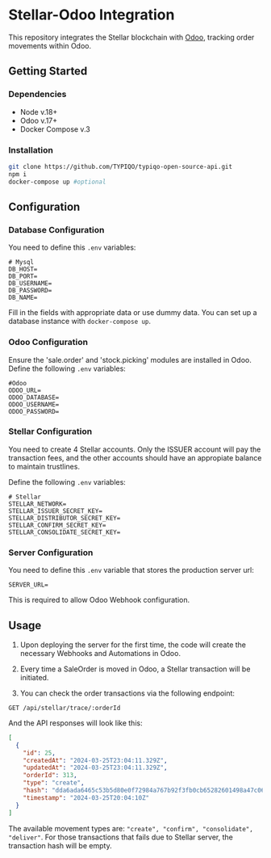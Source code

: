# Stellar-Odoo Integration

This repository integrates the Stellar blockchain with [Odoo](https://www.odoo.com/), tracking order movements within Odoo.

## Getting Started

### Dependencies

- Node v.18+
- Odoo v.17+
- Docker Compose v.3

### Installation

```bash
git clone https://github.com/TYPIQO/typiqo-open-source-api.git
npm i
docker-compose up #optional
```

## Configuration

### Database Configuration

You need to define this `.env` variables:

```
# Mysql
DB_HOST=
DB_PORT=
DB_USERNAME=
DB_PASSWORD=
DB_NAME=
```

Fill in the fields with appropriate data or use dummy data. You can set up a database instance with `docker-compose up`.

### Odoo Configuration

Ensure the 'sale.order' and 'stock.picking' modules are installed in Odoo. Define the following `.env` variables:

```
#Odoo
ODOO_URL=
ODOO_DATABASE=
ODOO_USERNAME=
ODOO_PASSWORD=
```

### Stellar Configuration

You need to create 4 Stellar accounts. Only the ISSUER account will pay the transaction fees, and the other accounts should have an appropiate balance to maintain trustlines.

Define the following `.env` variables:

```
# Stellar
STELLAR_NETWORK=
STELLAR_ISSUER_SECRET_KEY=
STELLAR_DISTRIBUTOR_SECRET_KEY=
STELLAR_CONFIRM_SECRET_KEY=
STELLAR_CONSOLIDATE_SECRET_KEY=
```

### Server Configuration

You need to define this `.env` variable that stores the production server url:

```
SERVER_URL=
```

This is required to allow Odoo Webhook configuration.

## Usage

1. Upon deploying the server for the first time, the code will create the necessary Webhooks and Automations in Odoo.

2. Every time a SaleOrder is moved in Odoo, a Stellar transaction will be initiated.

3. You can check the order transactions via the following endpoint:

```
GET /api/stellar/trace/:orderId
```

And the API responses will look like this:

```json
[
  {
    "id": 25,
    "createdAt": "2024-03-25T23:04:11.329Z",
    "updatedAt": "2024-03-25T23:04:11.329Z",
    "orderId": 313,
    "type": "create",
    "hash": "dda6ada6465c53b5d80e0f72984a767b92f3fb0cb65282601498a47c06990a8a",
    "timestamp": "2024-03-25T20:04:10Z"
  }
]
```

The available movement types are: `"create", "confirm", "consolidate", "deliver"`.
For those transactions that fails due to Stellar server, the transaction hash will be empty.
